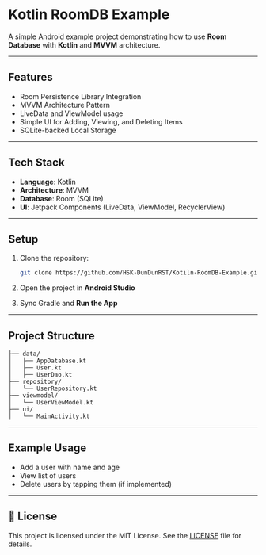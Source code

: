 # Kotlin RoomDB Example

A simple Android example project demonstrating how to use **Room Database** with **Kotlin** and **MVVM** architecture.

---

## Features

- Room Persistence Library Integration
- MVVM Architecture Pattern
- LiveData and ViewModel usage
- Simple UI for Adding, Viewing, and Deleting Items
- SQLite-backed Local Storage

---

## Tech Stack

- **Language**: Kotlin  
- **Architecture**: MVVM  
- **Database**: Room (SQLite)  
- **UI**: Jetpack Components (LiveData, ViewModel, RecyclerView)

---

## Setup

1. Clone the repository:

   ```bash
   git clone https://github.com/HSK-DunDunRST/Kotiln-RoomDB-Example.git
   ```

2. Open the project in **Android Studio**

3. Sync Gradle and **Run the App**

---

## Project Structure

```
├── data/
│   ├── AppDatabase.kt
│   ├── User.kt
│   ├── UserDao.kt
├── repository/
│   └── UserRepository.kt
├── viewmodel/
│   └── UserViewModel.kt
├── ui/
│   └── MainActivity.kt
```

---

## Example Usage

- Add a user with name and age
- View list of users
- Delete users by tapping them (if implemented)

---

## 📜 License

This project is licensed under the MIT License. See the [LICENSE](LICENSE) file for details.

